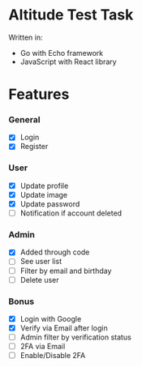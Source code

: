 # Altitude Test Task

Written in:
- Go with Echo framework
- JavaScript with React library

# Features

### General
- [x] Login
- [x] Register

###  User
- [x] Update profile
- [x] Update image
- [x] Update password
- [ ] Notification if account deleted

### Admin
- [x] Added through code
- [ ] See user list
- [ ] Filter by email and birthday
- [ ] Delete user

### Bonus
- [x] Login with Google
- [x] Verify via Email after login
- [ ] Admin filter by verification status
- [ ] 2FA via Email
- [ ] Enable/Disable 2FA

